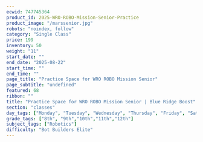 ```yaml
---
ecwid: 747745364
product_id: 2025-WRO-ROBO-Mission-Senior-Practice
product_image: "/marssenior.jpg"
robots: "noindex, follow"
category: "Single Class"
price: 199
inventory: 50
weight: "11"
start_date: ""
end_date: "2025-08-22"
start_time: ""
end_time: ""
page_title: "Practice Space for WRO ROBO Mission Senior"
page_subtitle: "undefined"
featured: 68
ribbon: ""
title: "Practice Space for WRO ROBO Mission Senior | Blue Ridge Boost"
section: "classes"
day_tags: ["Monday", "Tuesday", "Wednesday", "Thursday", "Friday", "Saturday", "Sunday"]
grade_tags: ["8th", "9th","10th","11th","12th"]
subject_tags: ["Robotics"]
difficulty: "Bot Builders Elite"
---
```

<script type="application/ld+json">
        {
            "@context": "https://schema.org",
            "@type": "Course",
            "name": "Practice Space for WRO ROBO Mission Senior",
            "description": "Practice Space for WRO ROBO Mission Senior - undefined",
            "provider": {
            "@type": "Organization",
            "name": "Blue Ridge Boost",
            "url": "https://blueridgeboost.com"
            },
            "offers": {
            "@type": "Offer",
            "price": "199",
            "priceCurrency": "USD",
            "availability": "https://schema.org/InStock",
            "url": "https://blueridgeboost.com/classes/"
            }
        }
        </script>
